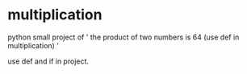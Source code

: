 # multiplication

python small project of ' the product of two numbers is 64 (use def in multiplication) '

use def and if in project.
